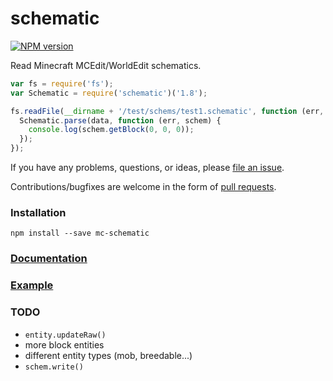 # schematic

[![NPM version](https://img.shields.io/npm/v/mc-schematic.svg)](http://npmjs.com/package/mc-schematic)

Read Minecraft MCEdit/WorldEdit schematics.

```js
var fs = require('fs');
var Schematic = require('schematic')('1.8');

fs.readFile(__dirname + '/test/schems/test1.schematic', function (err, data) {
  Schematic.parse(data, function (err, schem) {
    console.log(schem.getBlock(0, 0, 0));
  });
});
```

If you have any problems, questions, or ideas, please
[file an issue](https://github.com/1b8/schematic/issues).

Contributions/bugfixes are welcome in the form of
[pull requests](https://github.com/1b8/schematic/pulls).

### Installation
```
npm install --save mc-schematic
```

### [Documentation](https://github.com/1b8/schematic/blob/master/doc/api.md)
### [Example](https://github.com/1b8/schematic/blob/master/doc/examples.js)

### TODO
* `entity.updateRaw()`
* more block entities
* different entity types (mob, breedable...)
* `schem.write()`
